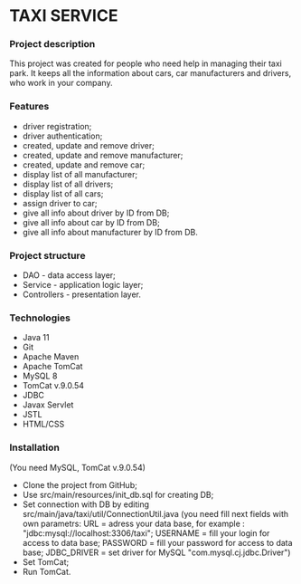 ﻿
# TAXI SERVICE

### Project description

This project was created for people who need help in managing their taxi park.
It keeps all the information about cars, car manufacturers and drivers, who work in your company.

### Features

- driver registration;
- driver authentication;
- created, update and remove driver;
- created, update and remove manufacturer;
- created, update and remove car;
- display list of all manufacturer;
- display list of all drivers;
- display list of all cars;
- assign driver to car;
- give all info about driver by ID from DB;
- give all info about car by ID from DB;
- give all info about manufacturer by ID from DB.

### Project structure


- DAO - data access layer;
- Service - application logic layer;
- Controllers - presentation layer.

### Technologies

- Java 11
- Git
- Apache Maven
- Apache TomCat
- MySQL 8
- TomCat v.9.0.54
- JDBC
- Javax Servlet
- JSTL
- HTML/CSS

### Installation

(You need MySQL, TomCat v.9.0.54)

- Clone the project from GitHub;
- Use src/main/resources/init_db.sql for creating DB;
- Set connection with DB by editing src/main/java/taxi/util/ConnectionUtil.java
(you need fill next fields with own parametrs:
URL = adress your data base, for example : "jdbc:mysql://localhost:3306/taxi";
USERNAME = fill your login for access to data base;
PASSWORD = fill your password for access to data base;
JDBC_DRIVER = set driver for MySQL "com.mysql.cj.jdbc.Driver")
- Set TomCat;
- Run TomCat.
